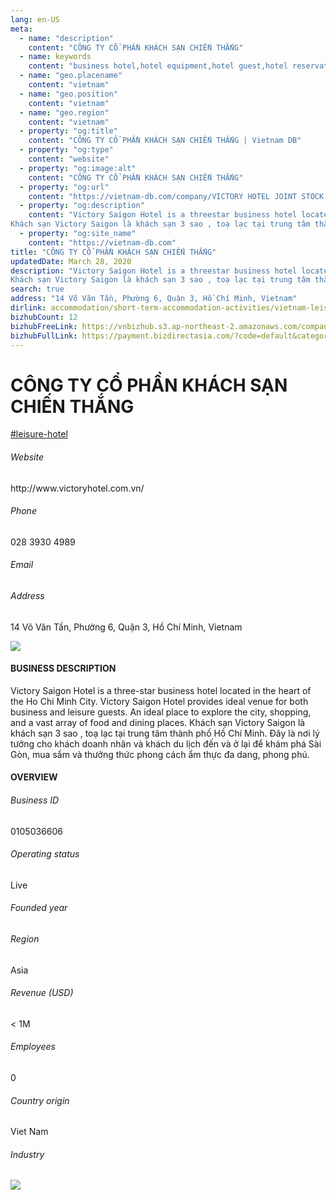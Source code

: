 ```yaml
---
lang: en-US
meta:
  - name: "description"
    content: "CÔNG TY CỔ PHẦN KHÁCH SẠN CHIẾN THẮNG"
  - name: keywords
    content: "business hotel,hotel equipment,hotel guest,hotel reservation,leisure hotel,membership,on site,resort,resort hotels,tourism,travelers,vacation,vacation,vacation,vacation,vietnam-leisure-hotel-companies"
  - name: "geo.placename"
    content: "vietnam"
  - name: "geo.position"
    content: "vietnam"
  - name: "geo.region"
    content: "vietnam"
  - property: "og:title"
    content: "CÔNG TY CỔ PHẦN KHÁCH SẠN CHIẾN THẮNG | Vietnam DB"
  - property: "og:type"
    content: "website"
  - property: "og:image:alt"
    content: "CÔNG TY CỔ PHẦN KHÁCH SẠN CHIẾN THẮNG"
  - property: "og:url"
    content: "https://vietnam-db.com/company/VICTORY HOTEL JOINT STOCK COMPANY-2898751"
  - property: "og:description"
    content: "Victory Saigon Hotel is a threestar business hotel located in the heart of the Ho Chi Minh City. Victory Saigon Hotel provides ideal venue for both business and leisure guests. An ideal place to explore the city, shopping, and a vast array of food and dining places.
Khách sạn Victory Saigon là khách sạn 3 sao , toạ lạc tại trung tâm thành phố Hồ Chí Minh. Đây là nơi lý tưởng cho khách doanh nhân và khách du lịch đến và ở lại để khám phá Sài Gòn, mua sắm và thưởng thức phong cách ẩm thực đa dang, phong phú."
  - property: "og:site_name"
    content: "https://vietnam-db.com"
title: "CÔNG TY CỔ PHẦN KHÁCH SẠN CHIẾN THẮNG"
updatedDate: March 28, 2020
description: "Victory Saigon Hotel is a threestar business hotel located in the heart of the Ho Chi Minh City. Victory Saigon Hotel provides ideal venue for both business and leisure guests. An ideal place to explore the city, shopping, and a vast array of food and dining places.
Khách sạn Victory Saigon là khách sạn 3 sao , toạ lạc tại trung tâm thành phố Hồ Chí Minh. Đây là nơi lý tưởng cho khách doanh nhân và khách du lịch đến và ở lại để khám phá Sài Gòn, mua sắm và thưởng thức phong cách ẩm thực đa dang, phong phú."
search: true
address: "14 Võ Văn Tần, Phường 6, Quận 3, Hồ Chí Minh, Vietnam"
dirlink: accommodation/short-term-accommodation-activities/vietnam-leisure-hotel-companies
bizhubCount: 12
bizhubFreeLink: https://vnbizhub.s3.ap-northeast-2.amazonaws.com/companies/vietnam-leisure-hotel-companies_preview.xlsx
bizhubFullLink: https://payment.bizdirectasia.com/?code=default&category=bizhub&item=vietnam-leisure-hotel-companies&redirect=https://vietnam-db.com
---
```



<div class="bd-item">
    <div class="item-content">
        <div class="detail-title-wrap">
            <h1 class="detail-title">
                CÔNG TY CỔ PHẦN KHÁCH SẠN CHIẾN THẮNG
            </h1>
        </div>
		<div class="detail-tagslist"><a href="/accommodation/short-term-accommodation-activities/tags/leisure-hotel" class="detail-tagitem">#leisure-hotel</a></div>
        <h6 class="bd-label">Website</h6>
        <p>http://www.victoryhotel.com.vn/</p>
		<h6 class="bd-label">Phone</h6>
        <p>028 3930 4989</p>
        <h6 class="bd-label">Email</h6>
        <p><a class="textColorPrimary" href="#"></a></p>
        <h6 class="bd-label">Address</h6>
        <p>14 Võ Văn Tần, Phường 6, Quận 3, Hồ Chí Minh, Vietnam</p>
    </div>
</div>

<div class="banner-wrap text-center"><a href="" class="banner-link"><img src="/assets/vndb.com/BannerAds2.jpg" class="banner-img"></a></div>

<div class="bd-item">
    <div class="item-content">
        <h4 class="textColorPrimary item-title">BUSINESS DESCRIPTION</h4>
        <p>Victory Saigon Hotel is a three-star business hotel located in the heart of the Ho Chi Minh City. Victory Saigon Hotel provides ideal venue for both business and leisure guests. An ideal place to explore the city, shopping, and a vast array of food and dining places.
Khách sạn Victory Saigon là khách sạn 3 sao , toạ lạc tại trung tâm thành phố Hồ Chí Minh. Đây là nơi lý tưởng cho khách doanh nhân và khách du lịch đến và ở lại để khám phá Sài Gòn, mua sắm và thưởng thức phong cách ẩm thực đa dang, phong phú.</p>
    </div>
</div>

<div class="bd-item">
    <div class="item-content">
        <h4 class="textColorPrimary item-title">OVERVIEW</h4>
        <div class="item-info">
            <h6 class="bd-label">Business ID</h6>
            <p>0105036606</p>
        </div>
        <div class="item-info">
            <h6 class="bd-label">Operating status</h6>
            <p>Live<small class="bd-status_dot live"></small></p>
        </div>
        <div class="item-info">
            <h6 class="bd-label">Founded year</h6>
            <p></p>
        </div>
        <div class="item-info">
            <h6 class="bd-label">Region</h6>
            <p>Asia</p>
        </div>
        <div class="item-info">
            <h6 class="bd-label">Revenue (USD)</h6>
            <p>&lt; 1M</p>
        </div>
        <div class="item-info">
            <h6 class="bd-label">Employees</h6>
            <p>0</p>
        </div>
        <div class="item-info">
            <h6 class="bd-label">Country origin</h6>
            <p>Viet Nam</p>
        </div>
        <div class="item-info">
            <h6 class="bd-label">Industry</h6>
            <p></p>
        </div>
    </div>
</div>

<div class="banner-wrap text-center"><a href="" class="banner-link"><img src="/assets/vndb.com/BannerAd_04_728x90.jpg" class="banner-img"></a></div>

<CustomPopup popupTitle="ENTER EMAIL TO DOWNLOAD" popupSubTitle="The companies data will be sent to your inbox. Please enter your email." :free="this.$frontmatter.bizhubFreeLink" :paid="this.$frontmatter.bizhubFullLink" :count="this.$frontmatter.bizhubCount"/>

